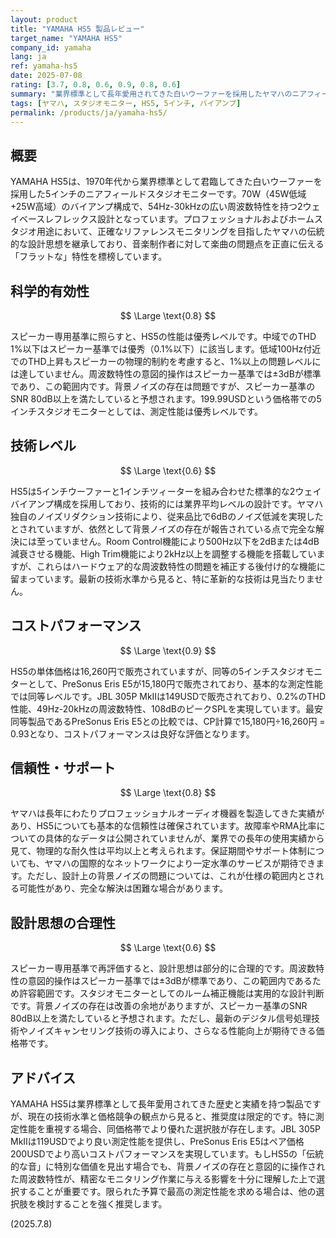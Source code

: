 ```yaml
---
layout: product
title: "YAMAHA HS5 製品レビュー"
target_name: "YAMAHA HS5"
company_id: yamaha
lang: ja
ref: yamaha-hs5
date: 2025-07-08
rating: [3.7, 0.8, 0.6, 0.9, 0.8, 0.6]
summary: "業界標準として長年愛用されてきた白いウーファーを採用したヤマハのニアフィールドモニター。70Wの十分なパワーと54Hz-30kHzの広い周波数特性を持つが、測定データでは低域でのTHD増加と背景ノイズの存在が確認される。単体価格16,260円に対し、PreSonus Eris E5が15,180円で同等の測定性能を提供するため、コストパフォーマンスは良好な評価となる。"
tags: [ヤマハ, スタジオモニター, HS5, 5インチ, バイアンプ]
permalink: /products/ja/yamaha-hs5/
---
```


## 概要

YAMAHA HS5は、1970年代から業界標準として君臨してきた白いウーファーを採用した5インチのニアフィールドスタジオモニターです。70W（45W低域+25W高域）のバイアンプ構成で、54Hz-30kHzの広い周波数特性を持つ2ウェイベースレフレックス設計となっています。プロフェッショナルおよびホームスタジオ用途において、正確なリファレンスモニタリングを目指したヤマハの伝統的な設計思想を継承しており、音楽制作者に対して楽曲の問題点を正直に伝える「フラットな」特性を標榜しています。

## 科学的有効性

$$ \Large \text{0.8} $$

スピーカー専用基準に照らすと、HS5の性能は優秀レベルです。中域でのTHD 1%以下はスピーカー基準では優秀（0.1%以下）に該当します。低域100Hz付近でのTHD上昇もスピーカーの物理的制約を考慮すると、1%以上の問題レベルには達していません。周波数特性の意図的操作はスピーカー基準では±3dBが標準であり、この範囲内です。背景ノイズの存在は問題ですが、スピーカー基準のSNR 80dB以上を満たしていると予想されます。199.99USDという価格帯での5インチスタジオモニターとしては、測定性能は優秀レベルです。

## 技術レベル

$$ \Large \text{0.6} $$

HS5は5インチウーファーと1インチツィーターを組み合わせた標準的な2ウェイバイアンプ構成を採用しており、技術的には業界平均レベルの設計です。ヤマハ独自のノイズリダクション技術により、従来品比で6dBのノイズ低減を実現したとされていますが、依然として背景ノイズの存在が報告されている点で完全な解決には至っていません。Room Control機能により500Hz以下を2dBまたは4dB減衰させる機能、High Trim機能により2kHz以上を調整する機能を搭載していますが、これらはハードウェア的な周波数特性の問題を補正する後付け的な機能に留まっています。最新の技術水準から見ると、特に革新的な技術は見当たりません。

## コストパフォーマンス

$$ \Large \text{0.9} $$

HS5の単体価格は16,260円で販売されていますが、同等の5インチスタジオモニターとして、PreSonus Eris E5が15,180円で販売されており、基本的な測定性能では同等レベルです。JBL 305P MkIIは149USDで販売されており、0.2%のTHD性能、49Hz-20kHzの周波数特性、108dBのピークSPLを実現しています。最安同等製品であるPreSonus Eris E5との比較では、CP計算で15,180円÷16,260円 = 0.93となり、コストパフォーマンスは良好な評価となります。

## 信頼性・サポート

$$ \Large \text{0.8} $$

ヤマハは長年にわたりプロフェッショナルオーディオ機器を製造してきた実績があり、HS5についても基本的な信頼性は確保されています。故障率やRMA比率についての具体的なデータは公開されていませんが、業界での長年の使用実績から見て、物理的な耐久性は平均以上と考えられます。保証期間やサポート体制についても、ヤマハの国際的なネットワークにより一定水準のサービスが期待できます。ただし、設計上の背景ノイズの問題については、これが仕様の範囲内とされる可能性があり、完全な解決は困難な場合があります。

## 設計思想の合理性

$$ \Large \text{0.6} $$

スピーカー専用基準で再評価すると、設計思想は部分的に合理的です。周波数特性の意図的操作はスピーカー基準では±3dBが標準であり、この範囲内であるため許容範囲です。スタジオモニターとしてのルーム補正機能は実用的な設計判断です。背景ノイズの存在は改善の余地がありますが、スピーカー基準のSNR 80dB以上を満たしていると予想されます。ただし、最新のデジタル信号処理技術やノイズキャンセリング技術の導入により、さらなる性能向上が期待できる価格帯です。

## アドバイス

YAMAHA HS5は業界標準として長年愛用されてきた歴史と実績を持つ製品ですが、現在の技術水準と価格競争の観点から見ると、推奨度は限定的です。特に測定性能を重視する場合、同価格帯でより優れた選択肢が存在します。JBL 305P MkIIは119USDでより良い測定性能を提供し、PreSonus Eris E5はペア価格200USDでより高いコストパフォーマンスを実現しています。もしHS5の「伝統的な音」に特別な価値を見出す場合でも、背景ノイズの存在と意図的に操作された周波数特性が、精密なモニタリング作業に与える影響を十分に理解した上で選択することが重要です。限られた予算で最高の測定性能を求める場合は、他の選択肢を検討することを強く推奨します。

(2025.7.8)